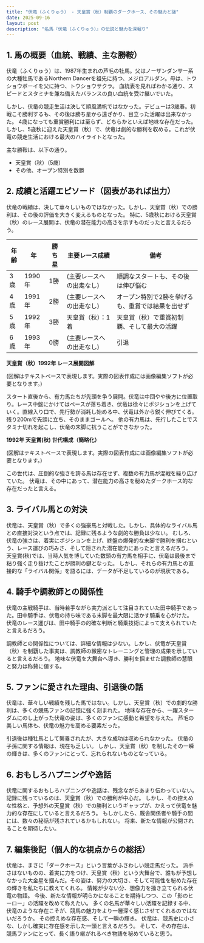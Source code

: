 ```yaml
---
title: "伏竜（ふくりゅう） - 天皇賞（秋）制覇のダークホース、その魅力と謎"
date: 2025-09-16
layout: post
description: "名馬『伏竜（ふくりゅう）』の伝説と魅力を深堀り"
---
```


## 1. 馬の概要（血統、戦績、主な勝鞍）

伏竜（ふくりゅう）は、1987年生まれの芦毛の牡馬。父はノーザンダンサー系の大種牡馬であるNorthern Dancerを祖先に持つ、メジロアルダン。母は、トウショウボーイを父に持つ、トウショウサクラ。  血統表を見ればわかる通り、スピードとスタミナを兼ね備えたバランスの良い血統を受け継いでいた。  

しかし、伏竜の競走生活は決して順風満帆ではなかった。デビューは3歳春。初戦こそ勝利するも、その後は勝ち星から遠ざかり、目立った活躍は出来なかった。  4歳になっても重賞勝利には至らず、どちらかといえば地味な存在だった。  しかし、5歳秋に迎えた天皇賞（秋）で、伏竜は劇的な勝利を収める。これが伏竜の競走生活における最大のハイライトとなった。

主な勝鞍は、以下の通り。

* 天皇賞（秋）（5歳）
* その他、オープン特別を数勝


## 2. 成績と活躍エピソード（図表があれば出力）

伏竜の戦績は、決して華々しいものではなかった。しかし、天皇賞（秋）での勝利は、その後の評価を大きく変えるものとなった。  特に、5歳秋における天皇賞（秋）のレース展開は、伏竜の潜在能力の高さを示すものだったと言えるだろう。

| 年齢 | 年 | 勝ち星 | 主要レース成績 | 備考 |
|---|---|---|---|---|
| 3歳 | 1990年 | 1勝 |  (主要レースへの出走なし) | 順調なスタートも、その後は伸び悩む |
| 4歳 | 1991年 | 2勝 | (主要レースへの出走なし) |  オープン特別で2勝を挙げるも、重賞では結果を出せず |
| 5歳 | 1992年 | 3勝 | 天皇賞（秋）：1着 |  天皇賞（秋）で重賞初制覇、そして最大の活躍 |
| 6歳 | 1993年 | 0勝 | (主要レースへの出走なし) |  引退 |


**天皇賞（秋）1992年 レース展開図解**

(図解はテキストベースで表現します。実際の図表作成には画像編集ソフトが必要となります。)

スタート直後から、有力馬たちが先頭を争う展開。伏竜は中団やや後方に位置取り。レース中盤にかけてはペースが落ち着き、伏竜は徐々にポジションを上げていく。直線入り口で、先行勢が消耗し始める中、伏竜は外から鋭く伸びてくる。残り200mで先頭に立ち、そのままゴールへ。  他の有力馬は、先行したことでスタミナ切れを起こし、伏竜の末脚に抗うことができなかった。


**1992年 天皇賞(秋) 世代構成（簡略化）**

(図解はテキストベースで表現します。実際の図表作成には画像編集ソフトが必要となります。)

この世代は、圧倒的な強さを誇る馬は存在せず、複数の有力馬が混戦を繰り広げていた。  伏竜は、その中にあって、潜在能力の高さを秘めたダークホース的な存在だったと言える。


## 3. ライバル馬との対決

伏竜は、天皇賞（秋）で多くの強豪馬と対戦した。しかし、具体的なライバル馬との直接対決という点では、記録に残るような劇的な勝負は少ない。  むしろ、伏竜の強さは、着実にポジションを上げ、終盤の爆発的な末脚で勝利を掴むという、レース運びの巧みさ、そして隠された潜在能力にあったと言えるだろう。 天皇賞(秋)では、当時人気を博していた数頭の有力馬を相手に、伏竜は最後まで粘り強く走り抜けたことが勝利の鍵となった。  しかし、それらの有力馬との直接的な「ライバル関係」を語るには、データが不足しているのが現状である。


## 4. 騎手や調教師との関係性

伏竜の主戦騎手は、当時若手ながら実力派として注目されていた田中騎手であった。田中騎手は、伏竜の持ち味である末脚を最大限に活かす騎乗を心がけた。  伏竜のレース運びは、田中騎手の的確な判断と騎乗技術によって支えられていたと言えるだろう。

調教師との関係性については、詳細な情報は少ない。しかし、伏竜が天皇賞（秋）を制覇した事実は、調教師の緻密なトレーニングと管理の成果を示していると言えるだろう。  地味な伏竜を大舞台へ導き、勝利を掴ませた調教師の慧眼と努力は称賛に値する。


## 5. ファンに愛された理由、引退後の話

伏竜は、華々しい戦績を残した馬ではない。しかし、天皇賞（秋）での劇的な勝利は、多くの競馬ファンの記憶に強く刻まれた。  地味な存在から、一躍スターダムにのし上がった伏竜の姿は、多くのファンに感動と希望を与えた。  芦毛の美しい馬体も、伏竜の魅力を高める要素だった。

引退後は種牡馬として繋養されたが、大きな成功は収められなかった。  伏竜の子孫に関する情報は、現在も乏しい。  しかし、天皇賞（秋）を制したその一瞬の輝きは、多くのファンにとって、忘れられないものとなっている。


## 6. おもしろハプニングや逸話

伏竜に関するおもしろハプニングや逸話は、残念ながらあまり伝わっていない。  記録に残っているのは、天皇賞（秋）での勝利が中心だ。  しかし、その控えめな性格と、予想外の天皇賞（秋）での勝利というギャップが、かえって伏竜を魅力的な存在にしていると言えるだろう。  もしかしたら、厩舎関係者や騎手の間には、数々の秘話が残されているかもしれない。  将来、新たな情報が公開されることを期待したい。


## 7. 編集後記（個人的な視点からの総括）

伏竜は、まさに「ダークホース」という言葉がふさわしい競走馬だった。  派手さはないものの、着実に力をつけ、天皇賞（秋）という大舞台で、誰もが予想しなかった大金星を掴んだ。その姿は、努力の大切さ、そして可能性を秘めた存在の輝きを私たちに教えてくれる。  情報が少ない分、想像力を掻き立てられる伏竜の物語。  今後、新たな情報が明らかになることを期待しつつ、この「影のヒーロー」の活躍を改めて称えたい。  多くの名馬が華々しい活躍を記録する中、伏竜のような存在こそが、競馬の魅力をより一層深く感じさせてくれるのではないだろうか。  その控えめな存在感、そして一瞬の輝き。  伏竜は、競馬史に小さな、しかし確実に存在感を示した一頭と言えるだろう。  そして、その存在は、競馬ファンにとって、長く語り継がれるべき物語を秘めていると思う。
